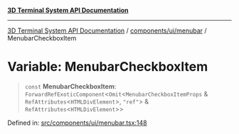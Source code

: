 [**3D Terminal System API Documentation**](../../../../README.md)

***

[3D Terminal System API Documentation](../../../../README.md) / [components/ui/menubar](../README.md) / MenubarCheckboxItem

# Variable: MenubarCheckboxItem

> `const` **MenubarCheckboxItem**: `ForwardRefExoticComponent`\<`Omit`\<`MenubarCheckboxItemProps` & `RefAttributes`\<`HTMLDivElement`\>, `"ref"`\> & `RefAttributes`\<`HTMLDivElement`\>\>

Defined in: [src/components/ui/menubar.tsx:148](https://github.com/Dicommunitas/ThreeJS_Terminal_3D/blob/c0b82ba8679b8f85845255448514bad599eca08d/src/components/ui/menubar.tsx#L148)
